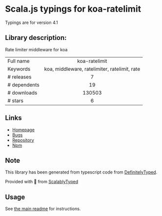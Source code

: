 
# Scala.js typings for koa-ratelimit

Typings are for version 4.1

## Library description:
Rate limiter middleware for koa

|                    |                 |
| ------------------ | :-------------: |
| Full name          | koa-ratelimit |
| Keywords           | koa, middleware, ratelimiter, ratelimit, rate |
| # releases         | 7 |
| # dependents       | 19 |
| # downloads        | 130503 |
| # stars            | 6 |

## Links
- [Homepage](https://github.com/koajs/ratelimit#readme)
- [Bugs](https://github.com/koajs/ratelimit/issues)
- [Repository](https://github.com/koajs/ratelimit)
- [Npm](https://www.npmjs.com/package/koa-ratelimit)
    


## Note
This library has been generated from typescript code from [DefinitelyTyped](https://definitelytyped.org).

Provided with :purple_heart: from [ScalablyTyped](https://github.com/oyvindberg/ScalablyTyped)

## Usage
See [the main readme](../../readme.md) for instructions.


